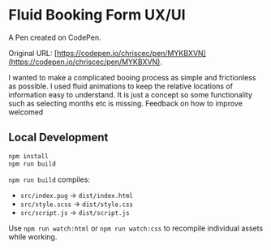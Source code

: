# Fluid Booking Form UX/UI

A Pen created on CodePen.

Original URL: [https://codepen.io/chriscec/pen/MYKBXVN](https://codepen.io/chriscec/pen/MYKBXVN).

I wanted to make a complicated booing process as simple and frictionless as possible. I used fluid animations to keep the relative locations of information easy to understand. It is just a concept so some functionality such as selecting months etc is missing. Feedback on how to improve welcomed

## Local Development

```bash
npm install
npm run build
```

`npm run build` compiles:

- `src/index.pug` → `dist/index.html`
- `src/style.scss` → `dist/style.css`
- `src/script.js` → `dist/script.js`

Use `npm run watch:html` or `npm run watch:css` to recompile individual assets while working.
